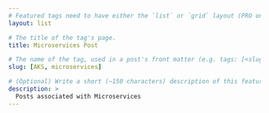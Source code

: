 ```yaml
---
# Featured tags need to have either the `list` or `grid` layout (PRO only).
layout: list

# The title of the tag's page.
title: Microservices Post

# The name of the tag, used in a post's front matter (e.g. tags: [<slug>]).
slug: [AKS, microservices]

# (Optional) Write a short (~150 characters) description of this featured tag.
description: >
  Posts associated with Microservices
---
```

